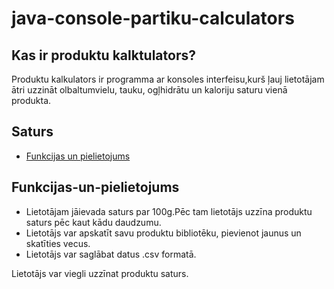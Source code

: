 # java-console-partiku-calculators

## Kas ir produktu kalktulators?
Produktu kalkulators ir programma ar konsoles interfeisu,kurš ļauj lietotājam ātri uzzināt olbaltumvielu, tauku, ogļhidrātu un kaloriju saturu vienā produkta.


## Saturs
- [Funkcijas un pielietojums](#Funkcijas-un-pielietojums)


## Funkcijas-un-pielietojums
- Lietotājam jāievada saturs par 100g.Pēc tam lietotājs uzzīna produktu saturs pēc kaut kādu daudzumu.
- Lietotājs var apskatīt savu produktu bibliotēku, pievienot jaunus un skatīties vecus.
- Lietotājs var saglābat datus .csv formatā.
 

Lietotājs var viegli uzzīnat produktu saturs.